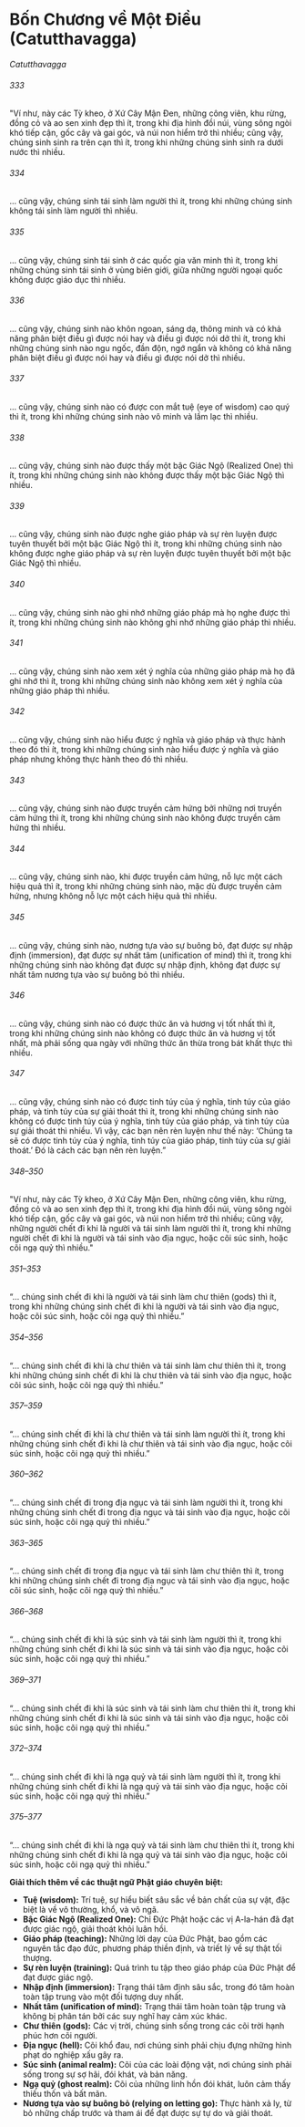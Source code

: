 # Bốn Chương về Một Điều (Catutthavagga)
_Catutthavagga_

###### 333

"Ví như, này các Tỳ kheo, ở Xứ Cây Mận Đen, những công viên, khu rừng, đồng cỏ và ao sen xinh đẹp thì ít, trong khi địa hình đồi núi, vùng sông ngòi khó tiếp cận, gốc cây và gai góc, và núi non hiểm trở thì nhiều; cũng vậy, chúng sinh sinh ra trên cạn thì ít, trong khi những chúng sinh sinh ra dưới nước thì nhiều.

###### 334

… cũng vậy, chúng sinh tái sinh làm người thì ít, trong khi những chúng sinh không tái sinh làm người thì nhiều.

###### 335

… cũng vậy, chúng sinh tái sinh ở các quốc gia văn minh thì ít, trong khi những chúng sinh tái sinh ở vùng biên giới, giữa những người ngoại quốc không được giáo dục thì nhiều.

###### 336

… cũng vậy, chúng sinh nào khôn ngoan, sáng dạ, thông minh và có khả năng phân biệt điều gì được nói hay và điều gì được nói dở thì ít, trong khi những chúng sinh nào ngu ngốc, đần độn, ngớ ngẩn và không có khả năng phân biệt điều gì được nói hay và điều gì được nói dở thì nhiều.

###### 337

… cũng vậy, chúng sinh nào có được con mắt tuệ (eye of wisdom) cao quý thì ít, trong khi những chúng sinh nào vô minh và lầm lạc thì nhiều.

###### 338

… cũng vậy, chúng sinh nào được thấy một bậc Giác Ngộ (Realized One) thì ít, trong khi những chúng sinh nào không được thấy một bậc Giác Ngộ thì nhiều.

###### 339

… cũng vậy, chúng sinh nào được nghe giáo pháp và sự rèn luyện được tuyên thuyết bởi một bậc Giác Ngộ thì ít, trong khi những chúng sinh nào không được nghe giáo pháp và sự rèn luyện được tuyên thuyết bởi một bậc Giác Ngộ thì nhiều.

###### 340

… cũng vậy, chúng sinh nào ghi nhớ những giáo pháp mà họ nghe được thì ít, trong khi những chúng sinh nào không ghi nhớ những giáo pháp thì nhiều.

###### 341

… cũng vậy, chúng sinh nào xem xét ý nghĩa của những giáo pháp mà họ đã ghi nhớ thì ít, trong khi những chúng sinh nào không xem xét ý nghĩa của những giáo pháp thì nhiều.

###### 342

… cũng vậy, chúng sinh nào hiểu được ý nghĩa và giáo pháp và thực hành theo đó thì ít, trong khi những chúng sinh nào hiểu được ý nghĩa và giáo pháp nhưng không thực hành theo đó thì nhiều.

###### 343

… cũng vậy, chúng sinh nào được truyền cảm hứng bởi những nơi truyền cảm hứng thì ít, trong khi những chúng sinh nào không được truyền cảm hứng thì nhiều.

###### 344

… cũng vậy, chúng sinh nào, khi được truyền cảm hứng, nỗ lực một cách hiệu quả thì ít, trong khi những chúng sinh nào, mặc dù được truyền cảm hứng, nhưng không nỗ lực một cách hiệu quả thì nhiều.

###### 345

… cũng vậy, chúng sinh nào, nương tựa vào sự buông bỏ, đạt được sự nhập định (immersion), đạt được sự nhất tâm (unification of mind) thì ít, trong khi những chúng sinh nào không đạt được sự nhập định, không đạt được sự nhất tâm nương tựa vào sự buông bỏ thì nhiều.

###### 346

… cũng vậy, chúng sinh nào có được thức ăn và hương vị tốt nhất thì ít, trong khi những chúng sinh nào không có được thức ăn và hương vị tốt nhất, mà phải sống qua ngày với những thức ăn thừa trong bát khất thực thì nhiều.

###### 347

… cũng vậy, chúng sinh nào có được tinh túy của ý nghĩa, tinh túy của giáo pháp, và tinh túy của sự giải thoát thì ít, trong khi những chúng sinh nào không có được tinh túy của ý nghĩa, tinh túy của giáo pháp, và tinh túy của sự giải thoát thì nhiều.
Vì vậy, các bạn nên rèn luyện như thế này: ‘Chúng ta sẽ có được tinh túy của ý nghĩa, tinh túy của giáo pháp, tinh túy của sự giải thoát.’ Đó là cách các bạn nên rèn luyện.”

###### 348–350

"Ví như, này các Tỳ kheo, ở Xứ Cây Mận Đen, những công viên, khu rừng, đồng cỏ và ao sen xinh đẹp thì ít, trong khi địa hình đồi núi, vùng sông ngòi khó tiếp cận, gốc cây và gai góc, và núi non hiểm trở thì nhiều; cũng vậy, những người chết đi khi là người và tái sinh làm người thì ít, trong khi những người chết đi khi là người và tái sinh vào địa ngục, hoặc cõi súc sinh, hoặc cõi ngạ quỷ thì nhiều."

###### 351–353

“… chúng sinh chết đi khi là người và tái sinh làm chư thiên (gods) thì ít, trong khi những chúng sinh chết đi khi là người và tái sinh vào địa ngục, hoặc cõi súc sinh, hoặc cõi ngạ quỷ thì nhiều.”

###### 354–356

“… chúng sinh chết đi khi là chư thiên và tái sinh làm chư thiên thì ít, trong khi những chúng sinh chết đi khi là chư thiên và tái sinh vào địa ngục, hoặc cõi súc sinh, hoặc cõi ngạ quỷ thì nhiều.”

###### 357–359

“… chúng sinh chết đi khi là chư thiên và tái sinh làm người thì ít, trong khi những chúng sinh chết đi khi là chư thiên và tái sinh vào địa ngục, hoặc cõi súc sinh, hoặc cõi ngạ quỷ thì nhiều.”

###### 360–362

“… chúng sinh chết đi trong địa ngục và tái sinh làm người thì ít, trong khi những chúng sinh chết đi trong địa ngục và tái sinh vào địa ngục, hoặc cõi súc sinh, hoặc cõi ngạ quỷ thì nhiều.”

###### 363–365

“… chúng sinh chết đi trong địa ngục và tái sinh làm chư thiên thì ít, trong khi những chúng sinh chết đi trong địa ngục và tái sinh vào địa ngục, hoặc cõi súc sinh, hoặc cõi ngạ quỷ thì nhiều.”

###### 366–368

“… chúng sinh chết đi khi là súc sinh và tái sinh làm người thì ít, trong khi những chúng sinh chết đi khi là súc sinh và tái sinh vào địa ngục, hoặc cõi súc sinh, hoặc cõi ngạ quỷ thì nhiều.”

###### 369–371

“… chúng sinh chết đi khi là súc sinh và tái sinh làm chư thiên thì ít, trong khi những chúng sinh chết đi khi là súc sinh và tái sinh vào địa ngục, hoặc cõi súc sinh, hoặc cõi ngạ quỷ thì nhiều.”

###### 372–374

“… chúng sinh chết đi khi là ngạ quỷ và tái sinh làm người thì ít, trong khi những chúng sinh chết đi khi là ngạ quỷ và tái sinh vào địa ngục, hoặc cõi súc sinh, hoặc cõi ngạ quỷ thì nhiều.”

###### 375–377

“… chúng sinh chết đi khi là ngạ quỷ và tái sinh làm chư thiên thì ít, trong khi những chúng sinh chết đi khi là ngạ quỷ và tái sinh vào địa ngục, hoặc cõi súc sinh, hoặc cõi ngạ quỷ thì nhiều.”

**Giải thích thêm về các thuật ngữ Phật giáo chuyên biệt:**

*   **Tuệ (wisdom):** Trí tuệ, sự hiểu biết sâu sắc về bản chất của sự vật, đặc biệt là về vô thường, khổ, và vô ngã.
*   **Bậc Giác Ngộ (Realized One):** Chỉ Đức Phật hoặc các vị A-la-hán đã đạt được giác ngộ, giải thoát khỏi luân hồi.
*   **Giáo pháp (teaching):** Những lời dạy của Đức Phật, bao gồm các nguyên tắc đạo đức, phương pháp thiền định, và triết lý về sự thật tối thượng.
*   **Sự rèn luyện (training):** Quá trình tu tập theo giáo pháp của Đức Phật để đạt được giác ngộ.
*   **Nhập định (immersion):** Trạng thái tâm định sâu sắc, trong đó tâm hoàn toàn tập trung vào một đối tượng duy nhất.
*   **Nhất tâm (unification of mind):** Trạng thái tâm hoàn toàn tập trung và không bị phân tán bởi các suy nghĩ hay cảm xúc khác.
*   **Chư thiên (gods):** Các vị trời, chúng sinh sống trong các cõi trời hạnh phúc hơn cõi người.
*   **Địa ngục (hell):** Cõi khổ đau, nơi chúng sinh phải chịu đựng những hình phạt do nghiệp xấu gây ra.
*   **Súc sinh (animal realm):** Cõi của các loài động vật, nơi chúng sinh phải sống trong sự sợ hãi, đói khát, và bản năng.
*   **Ngạ quỷ (ghost realm):** Cõi của những linh hồn đói khát, luôn cảm thấy thiếu thốn và bất mãn.
*   **Nương tựa vào sự buông bỏ (relying on letting go):** Thực hành xả ly, từ bỏ những chấp trước và tham ái để đạt được sự tự do và giải thoát.
